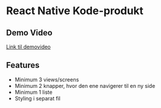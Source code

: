 # React Native Kode-produkt

## Demo Video

[Link til demovideo](https://www.youtube.com/shorts/LT83ZGBPfpc)

## Features

- Minimum 3 views/screens
- Minimum 2 knapper, hvor den ene navigerer til en ny side
- Minimum 1 liste
- Styling i separat fil
